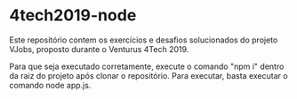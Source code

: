 # 4tech2019-node
Este repositório contem os exercícios e desafios solucionados do projeto VJobs, proposto durante o Venturus 4Tech 2019.

Para que seja executado corretamente, execute o comando "npm i" dentro da raiz do projeto após clonar o repositório.
Para executar, basta executar o comando node app.js.


